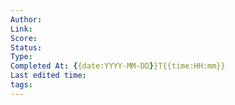 ```yaml
---
Author:
Link:
Score:
Status:
Type:
Completed At: {{date:YYYY-MM-DD}}T{{time:HH:mm}}
Last edited time: 
tags:
---
```


